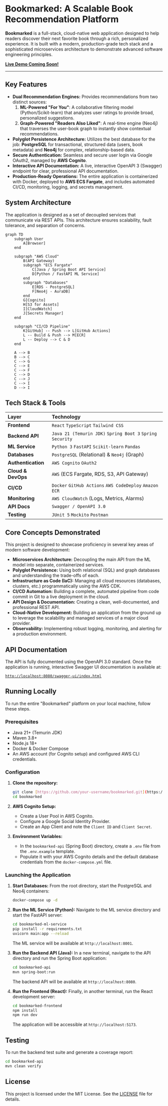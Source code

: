 # Bookmarked: A Scalable Book Recommendation Platform

**Bookmarked** is a full-stack, cloud-native web application designed to help readers discover their next favorite book through a rich, personalized experience. It is built with a modern, production-grade tech stack and a sophisticated microservices architecture to demonstrate advanced software engineering principles.

[**Live Demo Coming Soon!**](https://your-live-demo-url.com)

---

## Key Features

* **Dual Recommendation Engines:** Provides recommendations from two distinct sources:
    1.  **ML-Powered "For You"**: A collaborative filtering model (Python/Scikit-learn) that analyzes user ratings to provide broad, personalized suggestions.
    2.  **Graph-Powered "Readers Also Liked"**: A real-time engine (Neo4j) that traverses the user-book graph to instantly show contextual recommendations.
* **Polyglot Persistence Architecture:** Utilizes the best database for the job: **PostgreSQL** for transactional, structured data (users, book metadata) and **Neo4j** for complex, relationship-based data.
* **Secure Authentication:** Seamless and secure user login via Google OAuth2, managed by **AWS Cognito**.
* **Interactive API Documentation:** A live, interactive OpenAPI 3 (Swagger) endpoint for clear, professional API documentation.
* **Production-Ready Operations:** The entire application is containerized with Docker, deployed to **AWS ECS Fargate**, and includes automated CI/CD, monitoring, logging, and secrets management.

## System Architecture

The application is designed as a set of decoupled services that communicate via REST APIs. This architecture ensures scalability, fault tolerance, and separation of concerns.

```mermaid
graph TD
    subgraph User
        A[Browser]
    end

    subgraph "AWS Cloud"
        B(API Gateway)
        subgraph "ECS Fargate"
            C[Java / Spring Boot API Service]
            D[Python / FastAPI ML Service]
        end
        subgraph "Databases"
            E[RDS - PostgreSQL]
            F[Neo4j - AuraDB]
        end
        G[Cognito]
        H[S3 for Assets]
        I[CloudWatch]
        J[Secrets Manager]
    end

    subgraph "CI/CD Pipeline"
        K[GitHub] -- Push --> L[GitHub Actions]
        L -- Build & Push --> M[ECR]
        L -- Deploy --> C & D
    end

    A --> B
    B --> C
    C --> G
    C --> E
    C --> F
    C --> D
    C --> J
    C --> I
    D --> I
```

## Tech Stack & Tools

| Layer               | Technology                                       |
| :------------------ | :----------------------------------------------- |
| **Frontend** | `React` `TypeScript` `Tailwind CSS`              |
| **Backend API** | `Java 21 (Temurin JDK)` `Spring Boot 3` `Spring Security`      |
| **ML Service** | `Python 3` `FastAPI` `Scikit-learn` `Pandas`     |
| **Databases** | `PostgreSQL` (Relational) & `Neo4j` (Graph)      |
| **Authentication** | `AWS Cognito` `OAuth2`                           |
| **Cloud & DevOps** | `AWS` (ECS Fargate, RDS, S3, API Gateway)        |
| **CI/CD** | `Docker` `GitHub Actions` `AWS CodeDeploy` `Amazon ECR` |
| **Monitoring** | `AWS CloudWatch` (Logs, Metrics, Alarms)         |
| **API Docs** | `Swagger / OpenAPI 3.0`                          |
| **Testing** | `JUnit 5` `Mockito` `Postman`                    |

## Core Concepts Demonstrated

This project is designed to showcase proficiency in several key areas of modern software development:

* **Microservices Architecture:** Decoupling the main API from the ML model into separate, containerized services.
* **Polyglot Persistence:** Using both relational (SQL) and graph databases and understanding the trade-offs of each.
* **Infrastructure as Code (IaC):** Managing all cloud resources (databases, clusters, etc.) programmatically using the AWS CDK.
* **CI/CD Automation:** Building a complete, automated pipeline from code commit in Git to a live deployment in the cloud.
* **API Design & Documentation:** Creating a clean, well-documented, and professional REST API.
* **Cloud-Native Development:** Building an application from the ground up to leverage the scalability and managed services of a major cloud provider.
* **Observability:** Implementing robust logging, monitoring, and alerting for a production environment.

## API Documentation

The API is fully documented using the OpenAPI 3.0 standard. Once the application is running, interactive Swagger UI documentation is available at:

[`http://localhost:8080/swagger-ui/index.html`](http://localhost:8080/swagger-ui/index.html)

## Running Locally

To run the entire "Bookmarked" platform on your local machine, follow these steps.

### Prerequisites

* Java 21+ (Temurin JDK)
* Maven 3.8+
* Node.js 18+
* Docker & Docker Compose
* An AWS account (for Cognito setup) and configured AWS CLI credentials.

### Configuration

1.  **Clone the repository:**
    ```bash
    git clone [https://github.com/your-username/bookmarked.git](https://github.com/your-username/bookmarked.git)
    cd bookmarked
    ```

2.  **AWS Cognito Setup:**
    * Create a User Pool in AWS Cognito.
    * Configure a Google Social Identity Provider.
    * Create an App Client and note the `Client ID` and `Client Secret`.

3.  **Environment Variables:**
    * In the `bookmarked-api` (Spring Boot) directory, create a `.env` file from the `.env.example` template.
    * Populate it with your AWS Cognito details and the default database credentials from the `docker-compose.yml` file.

### Launching the Application

1.  **Start Databases:**
    From the root directory, start the PostgreSQL and Neo4j containers:
    ```bash
    docker-compose up -d
    ```

2.  **Run the ML Service (Python):**
    Navigate to the ML service directory and start the FastAPI server:
    ```bash
    cd bookmarked-ml-service
    pip install -r requirements.txt
    uvicorn main:app --reload
    ```
    The ML service will be available at `http://localhost:8001`.

3.  **Run the Backend API (Java):**
    In a new terminal, navigate to the API directory and run the Spring Boot application:
    ```bash
    cd bookmarked-api
    mvn spring-boot:run
    ```
    The backend API will be available at `http://localhost:8080`.

4.  **Run the Frontend (React):**
    Finally, in another terminal, run the React development server:
    ```bash
    cd bookmarked-frontend
    npm install
    npm run dev
    ```
    The application will be accessible at `http://localhost:5173`.

## Testing

To run the backend test suite and generate a coverage report:

```bash
cd bookmarked-api
mvn clean verify
```

## License

This project is licensed under the MIT License. See the [LICENSE](LICENSE) file for details.